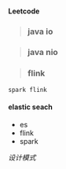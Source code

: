 #### Leetcode


> ### java io

> ### java nio

> ### flink


`spark flink `


#### elastic seach

- es
- flink
- spark


*设计模式*